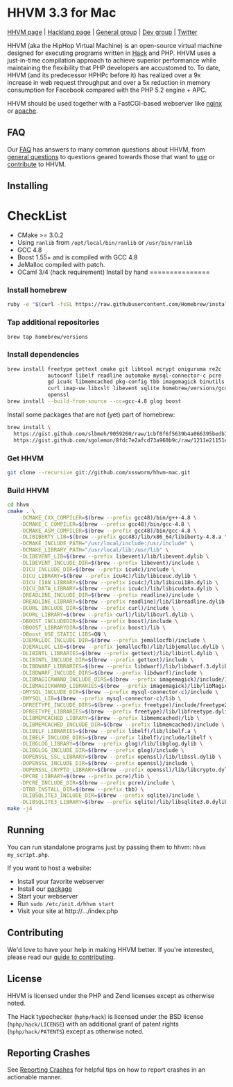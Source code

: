 # HHVM 3.3 for Mac

[HHVM page](http://hhvm.com) |
[Hacklang page](http://hacklang.org) |
[General group](https://www.facebook.com/groups/hhvm.general/) |
[Dev group](https://www.facebook.com/groups/hhvm.dev/?ref=br_tf) |
[Twitter](http://twitter.com/HipHopVM)

HHVM (aka the HipHop Virtual Machine) is an open-source virtual machine designed for executing programs written in [Hack](http://hacklang.org) and PHP. HHVM uses a just-in-time compilation approach to achieve superior performance while maintaining the flexibility that PHP developers are accustomed to. To date, HHVM (and its predecessor HPHPc before it) has realized over a 9x increase in web request throughput and over a 5x reduction in memory consumption for Facebook compared with the PHP 5.2 engine + APC.

HHVM should be used together with a FastCGI-based webserver like [nginx](https://github.com/facebook/hhvm/wiki/FastCGI#making-it-work-with-nginx) or [apache](https://github.com/facebook/hhvm/wiki/FastCGI#making-it-work-with-apache).


## FAQ

Our [FAQ](https://github.com/facebook/hhvm/wiki/FAQ) has answers to many common questions about HHVM, from [general questions](https://github.com/facebook/hhvm/wiki/FAQ#general) to questions geared towards those that want to [use](https://github.com/facebook/hhvm/wiki/FAQ#users) or [contribute](https://github.com/facebook/hhvm/wiki/FAQ#contributors) to HHVM.


## Installing

CheckList
==========

- CMake >= 3.0.2
- Using `ranlib` from `/opt/local/bin/ranlib` or `/usr/bin/ranlib`
- GCC 4.8
- Boost 1.55+ and is compiled with GCC 4.8
- JeMalloc compiled with patch.
- OCaml 3/4 (hack requirement)
Install by hand
===============

### Install homebrew

```sh
ruby -e "$(curl -fsSL https://raw.githubusercontent.com/Homebrew/install/master/install)"
```

### Tap additional repositories

```sh
brew tap homebrew/versions
```

### Install dependencies
```sh
brew install freetype gettext cmake git libtool mcrypt oniguruma re2c     \
             autoconf libelf readline automake mysql-connector-c pcre     \
             gd icu4c libmemcached pkg-config tbb imagemagick binutils    \
             curl imap-uw libxslt libevent sqlite homebrew/versions/gcc48 \
             openssl
brew install --build-from-source --cc=gcc-4.8 glog boost
```

Install some packages that are not (yet) part of homebrew:

```sh
brew install \
  https://gist.github.com/slbmeh/9059260/raw/1cbf0f6f5639b4a066395bedb702cdd6bd895d15/libdwarf.rb \
  https://gist.github.com/sgolemon/8fdc7e2afcd73a960b9c/raw/1211e21151ed3443dbc027e5383fb49e9eb1ab91/jemallocfb.rb
```

### Get HHVM

```sh
git clone --recursive git://github.com/xssworm/hhvm-mac.git
```

### Build HHVM

```sh
cd hhvm
cmake . \
    -DCMAKE_CXX_COMPILER=$(brew --prefix gcc48)/bin/g++-4.8 \
    -DCMAKE_C_COMPILER=$(brew --prefix gcc48)/bin/gcc-4.8 \
    -DCMAKE_ASM_COMPILER=$(brew --prefix gcc48)/bin/gcc-4.8 \
    -DLIBIBERTY_LIB=$(brew --prefix gcc48)/lib/x86_64/libiberty-4.8.a \
    -DCMAKE_INCLUDE_PATH="/usr/local/include:/usr/include" \
    -DCMAKE_LIBRARY_PATH="/usr/local/lib:/usr/lib" \
    -DLIBEVENT_LIB=$(brew --prefix libevent)/lib/libevent.dylib \
    -DLIBEVENT_INCLUDE_DIR=$(brew --prefix libevent)/include \
    -DICU_INCLUDE_DIR=$(brew --prefix icu4c)/include \
    -DICU_LIBRARY=$(brew --prefix icu4c)/lib/libicuuc.dylib \
    -DICU_I18N_LIBRARY=$(brew --prefix icu4c)/lib/libicui18n.dylib \
    -DICU_DATA_LIBRARY=$(brew --prefix icu4c)/lib/libicudata.dylib \
    -DREADLINE_INCLUDE_DIR=$(brew --prefix readline)/include \
    -DREADLINE_LIBRARY=$(brew --prefix readline)/lib/libreadline.dylib \
    -DCURL_INCLUDE_DIR=$(brew --prefix curl)/include \
    -DCURL_LIBRARY=$(brew --prefix curl)/lib/libcurl.dylib \
    -DBOOST_INCLUDEDIR=$(brew --prefix boost)/include \
    -DBOOST_LIBRARYDIR=$(brew --prefix boost)/lib \
    -DBoost_USE_STATIC_LIBS=ON \
    -DJEMALLOC_INCLUDE_DIR=$(brew --prefix jemallocfb)/include \
    -DJEMALLOC_LIB=$(brew --prefix jemallocfb)/lib/libjemalloc.dylib \
    -DLIBINTL_LIBRARIES=$(brew --prefix gettext)/lib/libintl.dylib \
    -DLIBINTL_INCLUDE_DIR=$(brew --prefix gettext)/include \
    -DLIBDWARF_LIBRARIES=$(brew --prefix libdwarf)/lib/libdwarf.3.dylib \
    -DLIBDWARF_INCLUDE_DIRS=$(brew --prefix libdwarf)/include \
    -DLIBMAGICKWAND_INCLUDE_DIRS=$(brew --prefix imagemagick)/include/ImageMagick-6 \
    -DLIBMAGICKWAND_LIBRARIES=$(brew --prefix imagemagick)/lib/libMagickWand-6.Q16.dylib \
    -DMYSQL_INCLUDE_DIR=$(brew --prefix mysql-connector-c)/include \
    -DMYSQL_LIB=$(brew --prefix mysql-connector-c)/lib \
    -DFREETYPE_INCLUDE_DIRS=$(brew --prefix freetype)/include/freetype2 \
    -DFREETYPE_LIBRARIES=$(brew --prefix freetype)/lib/libfreetype.dylib \
    -DLIBMEMCACHED_LIBRARY=$(brew --prefix libmemcached)/lib \
    -DLIBMEMCACHED_INCLUDE_DIR=$(brew --prefix libmemcached)/include \
    -DLIBELF_LIBRARIES=$(brew --prefix libelf)/lib/libelf.a \
    -DLIBELF_INCLUDE_DIRS=$(brew --prefix libelf)/include/libelf \
    -DLIBGLOG_LIBRARY=$(brew --prefix glog)/lib/libglog.dylib \
    -DLIBGLOG_INCLUDE_DIR=$(brew --prefix glog)/include \
    -DOPENSSL_SSL_LIBRARY=$(brew --prefix openssl)/lib/libssl.dylib \
    -DOPENSSL_INCLUDE_DIR=$(brew --prefix openssl)/include \
    -DOPENSSL_CRYPTO_LIBRARY=$(brew --prefix openssl)/lib/libcrypto.dylib \
    -DPCRE_LIBRARY=$(brew --prefix pcre)/lib \
    -DPCRE_INCLUDE_DIR=$(brew --prefix pcre)/include \
    -DTBB_INSTALL_DIR=$(brew --prefix tbb) \
    -DLIBSQLITE3_INCLUDE_DIR=$(brew --prefix sqlite)/include \
    -DLIBSQLITE3_LIBRARY=$(brew --prefix sqlite)/lib/libsqlite3.0.dylib
make -j4
```



## Running

You can run standalone programs just by passing them to hhvm: `hhvm my_script.php`.

If you want to host a website:
* Install your favorite webserver
* Install our [package](https://github.com/facebook/hhvm/wiki/Prebuilt%20Packages%20for%20HHVM)
* Start your webserver
* Run `sudo /etc/init.d/hhvm start`
* Visit your site at http://.../index.php


## Contributing

We'd love to have your help in making HHVM better. If you're interested, please read our [guide to contributing](CONTRIBUTING.md).

## License

HHVM is licensed under the PHP and Zend licenses except as otherwise noted.

The Hack typechecker (`hphp/hack`) is licensed under the BSD license (`hphp/hack/LICENSE`) with an additional grant of patent rights (`hphp/hack/PATENTS`) except as otherwise noted.


## Reporting Crashes

See [Reporting Crashes](https://github.com/facebook/hhvm/wiki/Reporting-Crashes) for helpful tips on how to report crashes in an actionable manner.
